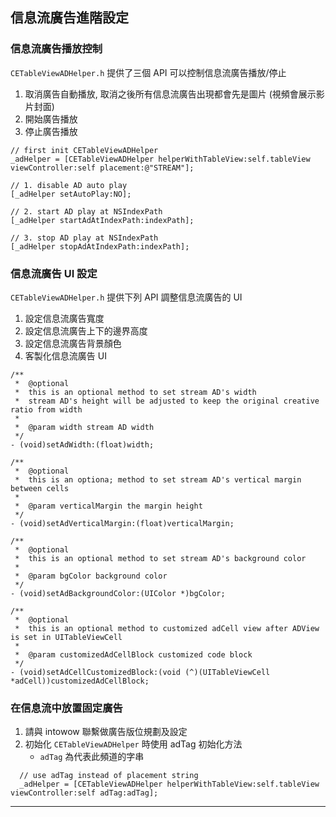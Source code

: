 ## 信息流廣告進階設定

### 信息流廣告播放控制

`CETableViewADHelper.h` 提供了三個 API 可以控制信息流廣告播放/停止

1. 取消廣告自動播放, 取消之後所有信息流廣告出現都會先是圖片 (視頻會展示影片封面)
2. 開始廣告播放
3. 停止廣告播放

```objc
// first init CETableViewADHelper
_adHelper = [CETableViewADHelper helperWithTableView:self.tableView viewController:self placement:@"STREAM"];

// 1. disable AD auto play
[_adHelper setAutoPlay:NO];

// 2. start AD play at NSIndexPath
[_adHelper startAdAtIndexPath:indexPath];

// 3. stop AD play at NSIndexPath
[_adHelper stopAdAtIndexPath:indexPath];
```

### 信息流廣告 UI 設定
`CETableViewADHelper.h` 提供下列 API 調整信息流廣告的 UI

1. 設定信息流廣告寬度
2. 設定信息流廣告上下的邊界高度
3. 設定信息流廣告背景顏色
4. 客製化信息流廣告 UI

```objc
/**
 *  @optional
 *  this is an optional method to set stream AD's width
 *  stream AD's height will be adjusted to keep the original creative ratio from width
 *
 *  @param width stream AD width
 */
- (void)setAdWidth:(float)width;

/**
 *  @optional
 *  this is an optiona; method to set stream AD's vertical margin between cells
 *
 *  @param verticalMargin the margin height
 */
- (void)setAdVerticalMargin:(float)verticalMargin;

/**
 *  @optional
 *  this is an optional method to set stream AD's background color
 *
 *  @param bgColor background color
 */
- (void)setAdBackgroundColor:(UIColor *)bgColor;

/**
 *  @optional
 *  this is an optional method to customized adCell view after ADView is set in UITableViewCell
 *
 *  @param customizedAdCellBlock customized code block
 */
- (void)setAdCellCustomizedBlock:(void (^)(UITableViewCell *adCell))customizedAdCellBlock;
```

### 在信息流中放置固定廣告
1. 請與 intowow 聯繫做廣告版位規劃及設定
2. 初始化 `CETableViewADHelper` 時使用 adTag 初始化方法
    - `adTag` 為代表此頻道的字串

```objc
  // use adTag instead of placement string
  _adHelper = [CETableViewADHelper helperWithTableView:self.tableView viewController:self adTag:adTag];
```
---
